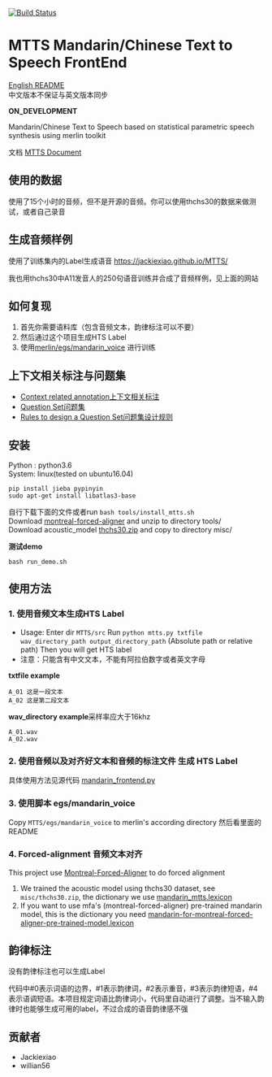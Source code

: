 [![Build Status](https://travis-ci.org/Jackiexiao/MTTS.svg?branch=dev)](https://travis-ci.org/Jackiexiao/MTTS)
# MTTS Mandarin/Chinese Text to Speech FrontEnd

[English README](https://github.com/Jackiexiao/MTTS/blob/master/README.md)  
中文版本不保证与英文版本同步

**ON_DEVELOPMENT**

Mandarin/Chinese Text to Speech based on statistical parametric speech 
synthesis using merlin toolkit

文档 [MTTS Document](http://mtts.readthedocs.io/zh_CN/latest/#)  

## 使用的数据
使用了15个小时的音频，但不是开源的音频。你可以使用thchs30的数据来做测试，或者自己录音

## 生成音频样例
使用了训练集内的Label生成语音 https://jackiexiao.github.io/MTTS/

我也用thchs30中A11发音人的250句语音训练并合成了音频样例，见上面的网站

## 如何复现

1. 首先你需要语料库（包含音频文本，韵律标注可以不要）
2. 然后通过这个项目生成HTS Label
3. 使用[merlin/egs/mandarin_voice](https://github.com/CSTR-Edinburgh/merlin/tree/master/egs/mandarin_voice) 进行训练

## 上下文相关标注与问题集
* [Context related annotation上下文相关标注](https://github.com/Jackiexiao/MTTS/blob/master/misc/mandarin_label.md)
* [Question Set问题集](https://github.com/Jackiexiao/MTTS/blob/master/misc/questions-mandarin.hed)
* [Rules to design a Question Set问题集设计规则](https://github.com/Jackiexiao/MTTS/blob/master/docs/mddocs/question.md)


## 安装
Python : python3.6  
System: linux(tested on ubuntu16.04)  
```
pip install jieba pypinyin
sudo apt-get install libatlas3-base
```
自行下载下面的文件或者run `bash tools/install_mtts.sh`  
Download [montreal-forced-aligner](https://github.com/MontrealCorpusTools/Montreal-Forced-Aligner/releases/download/v1.0.0/montreal-forced-aligner_linux.tar.gz) and unzip to directory tools/  
Download acoustic_model
[thchs30.zip](https://github.com/Jackiexiao/MTTS/releases/download/v0.1/thchs30.zip) and copy to directory misc/  

**测试demo**
```
bash run_demo.sh
```

## 使用方法
### 1. 使用音频文本生成HTS Label
* Usage: Enter dir `MTTS/src` Run `python mtts.py txtfile wav_directory_path output_directory_path` (Absolute path or relative path) Then you will get HTS label
* 注意：只能含有中文文本，不能有阿拉伯数字或者英文字母

**txtfile example**
```
A_01 这是一段文本
A_02 这是第二段文本
```
**wav_directory example**采样率应大于16khz
```
A_01.wav  
A_02.wav  
```

### 2. 使用音频以及对齐好文本和音频的标注文件 生成 HTS Label
具体使用方法见源代码
[mandarin_frontend.py](https://github.com/Jackiexiao/MTTS/blob/master/src/mandarin_frontend.py)

### 3. 使用脚本 egs/mandarin_voice 
Copy `MTTS/egs/mandarin_voice` to merlin's according directory
然后看里面的README

### 4. Forced-alignment 音频文本对齐
This project use [Montreal-Forced-Aligner](https://github.com/MontrealCorpusTools/Montreal-Forced-Aligner) to do forced alignment
1. We trained the acoustic model using thchs30 dataset, see `misc/thchs30.zip`, the dictionary we use [mandarin_mtts.lexicon](https://github.com/Jackiexiao/MTTS/blob/master/misc/mandarin_mtts.lexicon)
2. If you want to use mfa's (montreal-forced-aligner) pre-trained mandarin model, this is the dictionary you need [mandarin-for-montreal-forced-aligner-pre-trained-model.lexicon](https://github.com/Jackiexiao/MTTS/blob/master/misc/mandarin-for-montreal-forced-aligner-pre-trained-model.lexicon)

## 韵律标注
没有韵律标注也可以生成Label

代码中#0表示词语的边界，#1表示韵律词，#2表示重音，#3表示韵律短语，#4表示语调短语。本项目规定词语比韵律词小，代码里自动进行了调整。当不输入韵律时也能够生成可用的label，不过合成的语音韵律感不强

## 贡献者
* Jackiexiao
* willian56

